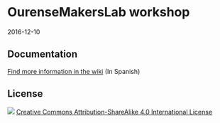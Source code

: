 ![]()

# OurenseMakersLab workshop

2016-12-10

## Documentation

[Find more information in the wiki]() (In Spanish)

## License

![](https://github.com/FPGAwars/workshops/raw/master/wiki/attribution-share-alike-creative-commons-license.png)
[Creative Commons Attribution-ShareAlike 4.0 International License](http://creativecommons.org/licenses/by-sa/4.0/)
